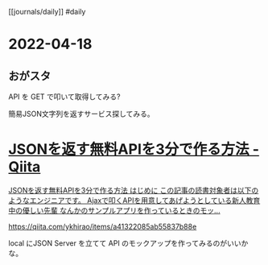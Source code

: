 [[journals/daily]]  #daily 
# 2022-04-18

## おがスタ

API を GET で叩いて取得してみる?

簡易JSON文字列を返すサービス探してみる。


<div class="rich-link-card-container"><a class="rich-link-card" href="https://qiita.com/ykhirao/items/a41322085ab55837b88e" target="_blank">
	<div class="rich-link-image-container">
		<div class="rich-link-image" style="background-image: url('https://qiita-user-contents.imgix.net/https%3A%2F%2Fcdn.qiita.com%2Fassets%2Fpublic%2Farticle-ogp-background-9f5428127621718a910c8b63951390ad.png?ixlib=rb-4.0.0&w=1200&mark64=aHR0cHM6Ly9xaWl0YS11c2VyLWNvbnRlbnRzLmltZ2l4Lm5ldC9-dGV4dD9peGxpYj1yYi00LjAuMCZ3PTkxNiZ0eHQ9SlNPTiVFMyU4MiU5MiVFOCVCRiU5NCVFMyU4MSU5OSVFNyU4NCVBMSVFNiU5NiU5OUFQSSVFMyU4MiU5MjMlRTUlODglODYlRTMlODElQTclRTQlQkQlOUMlRTMlODIlOEIlRTYlOTYlQjklRTYlQjMlOTUmdHh0LWNvbG9yPSUyMzIxMjEyMSZ0eHQtZm9udD1IaXJhZ2lubyUyMFNhbnMlMjBXNiZ0eHQtc2l6ZT01NiZ0eHQtY2xpcD1lbGxpcHNpcyZ0eHQtYWxpZ249bGVmdCUyQ3RvcCZzPWJjMTFmNjE1NmJlZGY5Yzg1MmU3MzExNWZhMTkyNzQw&mark-x=142&mark-y=112&blend64=aHR0cHM6Ly9xaWl0YS11c2VyLWNvbnRlbnRzLmltZ2l4Lm5ldC9-dGV4dD9peGxpYj1yYi00LjAuMCZ3PTYxNiZ0eHQ9JTQweWtoaXJhbyZ0eHQtY29sb3I9JTIzMjEyMTIxJnR4dC1mb250PUhpcmFnaW5vJTIwU2FucyUyMFc2JnR4dC1zaXplPTM2JnR4dC1hbGlnbj1sZWZ0JTJDdG9wJnM9MzJmYjQxZjhhOGNjYjYxZjdhZDg2NjNjMDI1OTgzMTk&blend-x=142&blend-y=491&blend-mode=normal&s=ab3960978c3f103222b6f7d34cb2b90d')">
	</div>
	</div>
	<div class="rich-link-card-text">
		<h1 class="rich-link-card-title">JSONを返す無料APIを3分で作る方法 - Qiita</h1>
		<p class="rich-link-card-description">
		JSONを返す無料APIを3分で作る方法 はじめに  この記事の読書対象者は以下のようなエンジニアです。 Ajaxで叩くAPIを用意してあげようとしている新人教育中の優しい先輩 なんかのサンプルアプリを作っているときのモッ...
		</p>
		<p class="rich-link-href">
		https://qiita.com/ykhirao/items/a41322085ab55837b88e
		</p>
	</div>
</a></div>

local にJSON Server を立てて API のモックアップを作ってみるのがいいかな。

